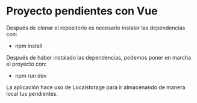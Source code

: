 # Proyecto pendientes con Vue

Después de clonar el repositorio es necesario instalar las dependencias con:
- npm install

Después de haber instalado las dependencias, podemos poner en marcha el proyecto con:
- npm run dev

La aplicación hace uso de Localstorage para ir almacenando de manera local tus pendientes.